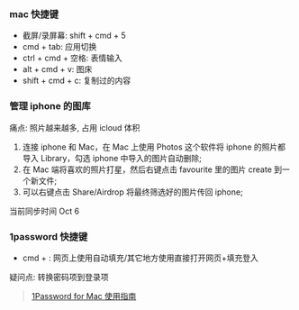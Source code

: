 ### mac 快捷键

* 截屏/录屏幕: shift + cmd + 5
* cmd + tab: 应用切换
* ctrl + cmd + 空格: 表情输入
* alt + cmd + v: 图床
* shift + cmd + c: 复制过的内容

### 管理 iphone 的图库

痛点: 照片越来越多, 占用 icloud 体积

1. 连接 iphone 和 Mac，在 Mac 上使用 Photos 这个软件将 iphone 的照片都导入 Library，勾选 iphone 中导入的图片自动删除;
2. 在 Mac 端将喜欢的照片打星，然后右键点击 favourite 里的图片 create 到一个新文件;
3. 可以右键点击 Share/Airdrop 将最终筛选好的图片传回 iphone;

当前同步时间 Oct 6

### 1password 快捷键

* cmd + \: 网页上使用自动填充/其它地方使用直接打开网页+填充登入

疑问点: 转换密码项到登录项

> [1Password for Mac 使用指南](https://sspai.com/post/35195)